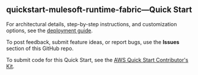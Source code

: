 
## quickstart-mulesoft-runtime-fabric—Quick Start

For architectural details, step-by-step instructions, and customization options, see the [deployment guide](https://aws-quickstart.github.io/quickstart-mulesoft-runtime-fabric/).

To post feedback, submit feature ideas, or report bugs, use the **Issues** section of this GitHub repo. 

To submit code for this Quick Start, see the [AWS Quick Start Contributor's Kit](https://aws-quickstart.github.io/).